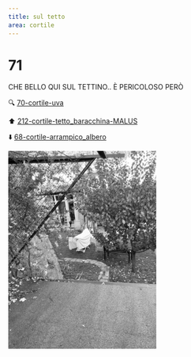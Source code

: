 ```yaml
---
title: sul tetto
area: cortile
---
```

# 71
CHE BELLO QUI SUL TETTINO.. È PERICOLOSO PERÒ

🔍 [70-cortile-uva](70-cortile-uva.md)

⬆️ [212-cortile-tetto_baracchina-MALUS](212-cortile-tetto_baracchina-MALUS.md)

⬇️ [68-cortile-arrampico_albero](68-cortile-arrampico_albero.md)

![foto_94](_assets/preview/foto_94.jpg)